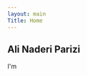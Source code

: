 ```yaml
---
layout: main
Title: Home
---
```


<style>
    body 
    {
        background: url("/assets/hero2.jpg") center no-repeat;
        background-size: cover;

    }

    @media (prefers-color-scheme: dark) {
    body {
        background-color: #1b1b1b;
    }

    @media (prefers-color-scheme: light) {
    body {
        background-color: #fff;
    }
}
</style>


<section id="hero" class="d-flex flex-column justify-content-center">
    <div class="container" data-aos="zoom-in" data-aos-delay="100">
      <h1>Ali Naderi Parizi</h1>
      <p>I'm <span class="typed" data-typed-items="SoftWare Engineer, Developer, Hacker, a Free Geek"></span></p>
    </div>
</section><!-- End Hero -->


